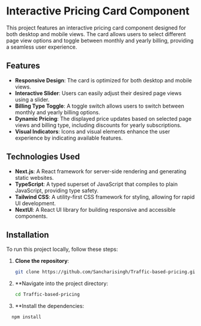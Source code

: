 # Interactive Pricing Card Component

This project features an interactive pricing card component designed for both desktop and mobile views. The card allows users to select different page view options and toggle between monthly and yearly billing, providing a seamless user experience.

## Features

- **Responsive Design**: The card is optimized for both desktop and mobile views.
- **Interactive Slider**: Users can easily adjust their desired page views using a slider.
- **Billing Type Toggle**: A toggle switch allows users to switch between monthly and yearly billing options.
- **Dynamic Pricing**: The displayed price updates based on selected page views and billing type, including discounts for yearly subscriptions.
- **Visual Indicators**: Icons and visual elements enhance the user experience by indicating available features.

## Technologies Used

- **Next.js**: A React framework for server-side rendering and generating static websites.
- **TypeScript**: A typed superset of JavaScript that compiles to plain JavaScript, providing type safety.
- **Tailwind CSS**: A utility-first CSS framework for styling, allowing for rapid UI development.
- **NextUI**: A React UI library for building responsive and accessible components.

## Installation

To run this project locally, follow these steps:

1. **Clone the repository**:

   ```bash
   git clone https://github.com/Sancharisingh/Traffic-based-pricing.git
2. **Navigate into the project directory:

    ```bash
    cd Traffic-based-pricing

3. **Install the dependencies:

  ```bash
    npm install
